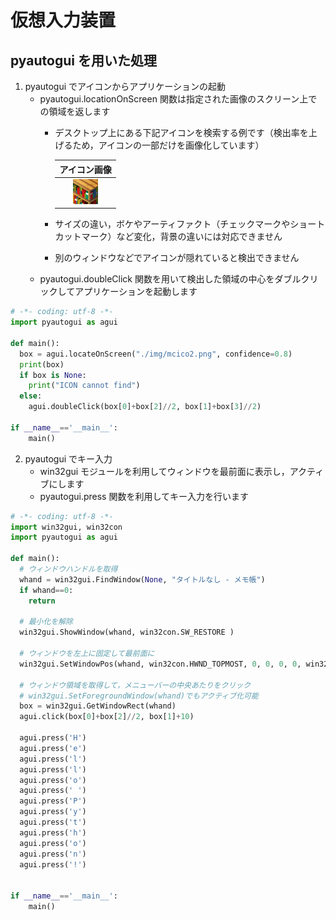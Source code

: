 # 仮想入力装置

## pyautogui を用いた処理
  1. pyautogui でアイコンからアプリケーションの起動
     - pyautogui.locationOnScreen 関数は指定された画像のスクリーン上での領域を返します
        - デスクトップ上にある下記アイコンを検索する例です（検出率を上げるため，アイコンの一部だけを画像化しています）
       
          | アイコン画像 |
          |:--:|
          | ![mcico2.png](./mcico2.png) |
       
        - サイズの違い，ボケやアーティファクト（チェックマークやショートカットマーク）など変化，背景の違いには対応できません
        - 別のウィンドウなどでアイコンが隠れていると検出できません
     - pyautogui.doubleClick 関数を用いて検出した領域の中心をダブルクリックしてアプリケーションを起動します

  ```python
  # -*- coding: utf-8 -*-
  import pyautogui as agui

  def main():
    box = agui.locateOnScreen("./img/mcico2.png", confidence=0.8)
    print(box)
    if box is None:
      print("ICON cannot find")
    else:
      agui.doubleClick(box[0]+box[2]//2, box[1]+box[3]//2)

  if __name__=='__main__':
      main()
  ```

  2. pyautogui でキー入力
     - win32gui モジュールを利用してウィンドウを最前面に表示し，アクティブにします
     - pyautogui.press 関数を利用してキー入力を行います

  ```python
  # -*- coding: utf-8 -*-
  import win32gui, win32con
  import pyautogui as agui

  def main():
    # ウィンドウハンドルを取得
    whand = win32gui.FindWindow(None, "タイトルなし - メモ帳")
    if whand==0:
      return

    # 最小化を解除
    win32gui.ShowWindow(whand, win32con.SW_RESTORE )

    # ウィンドウを左上に固定して最前面に
    win32gui.SetWindowPos(whand, win32con.HWND_TOPMOST, 0, 0, 0, 0, win32con.SWP_NOSIZE)

    # ウィンドウ領域を取得して，メニューバーの中央あたりをクリック
    # win32gui.SetForegroundWindow(whand)でもアクティブ化可能
    box = win32gui.GetWindowRect(whand)
    agui.click(box[0]+box[2]//2, box[1]+10)

    agui.press('H')
    agui.press('e')
    agui.press('l')
    agui.press('l')
    agui.press('o')
    agui.press(' ')
    agui.press('P')
    agui.press('y')
    agui.press('t')
    agui.press('h')
    agui.press('o')
    agui.press('n')
    agui.press('!')


  if __name__=='__main__':
      main()
  ```
